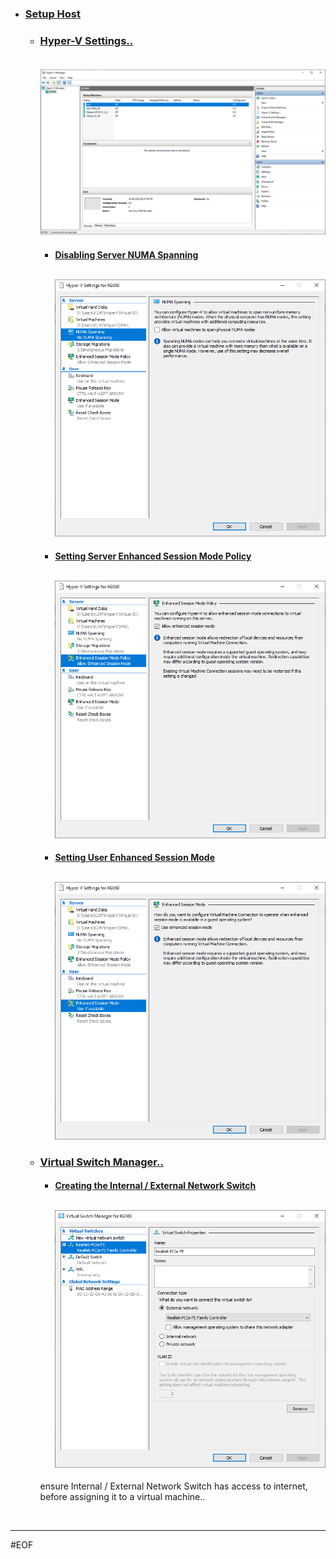 - ### [Setup Host](../setupHost/README.md)

    - ### [Hyper-V Settings..](setupHost#hyper-v-setting)<br><br><p align="left"><img src="images/Hyper-VManager.PNG" alt="Hyper-V Manager Settings.." width="600" /></p>

        - #### [Disabling Server NUMA Spanning](#disabling-server-numa-spanning)<br><br><p align="left"><img src="images/numaSpanning.PNG" alt="NUMA Spanning" width="480" /></p>

        - #### [Setting Server Enhanced Session Mode Policy](#setting-server-enhanced-session-mode-policy)<br><br><p align="left"><img src="images/enhancedSessionMP.PNG" alt="Enchanced Session Mode Policy" width="480" /></p>

        - #### [Setting User Enhanced Session Mode](#setting-user-enhanced-session-mode)<br><br><p align="left"><img src="images/enhancedSessionM.PNG" alt="Enchanced Session Mode" width="480" /></p>

    - ### [Virtual Switch Manager..](https://docs.microsoft.com/en-us/virtualization/hyper-v-on-windows/quick-start/connect-to-network)

        - #### [Creating the Internal / External Network Switch](#creating-the-internal--external-network-switch)<br><br><p align="left"><img src="images/virtualSwitches.PNG" alt="External Network Switch" width="480" /></p>

        ensure Internal / External Network Switch has access to internet, before assigning it to a virtual machine..

<br>

---
#EOF